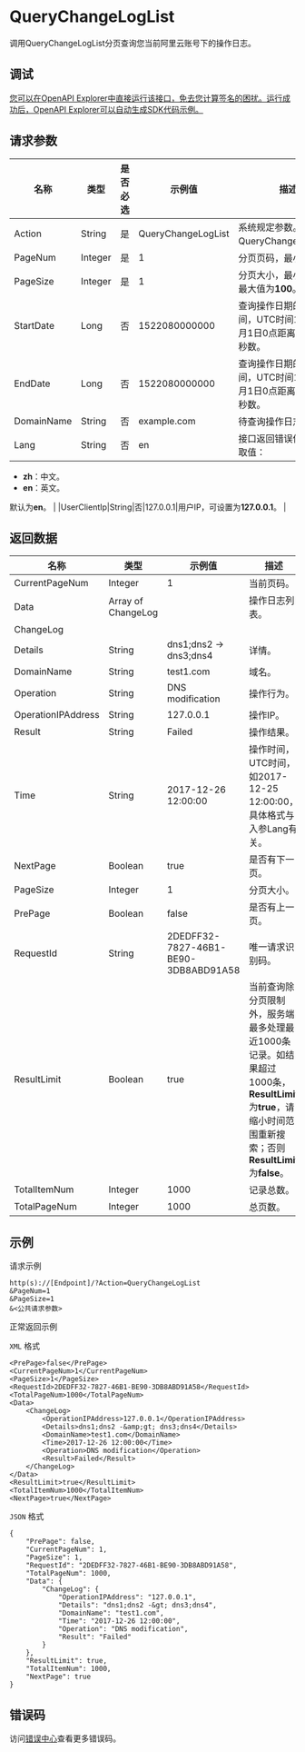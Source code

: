 # QueryChangeLogList

调用QueryChangeLogList分页查询您当前阿里云账号下的操作日志。

## 调试

[您可以在OpenAPI Explorer中直接运行该接口，免去您计算签名的困扰。运行成功后，OpenAPI Explorer可以自动生成SDK代码示例。](https://api.aliyun.com/#product=Domain&api=QueryChangeLogList&type=RPC&version=2018-01-29)

## 请求参数

|名称|类型|是否必选|示例值|描述|
|--|--|----|---|--|
|Action|String|是|QueryChangeLogList|系统规定参数。取值：QueryChangeLogList。 |
|PageNum|Integer|是|1|分页页码，最小值为**1**。 |
|PageSize|Integer|是|1|分页大小，最小值为**1**，最大值为**100**。 |
|StartDate|Long|否|1522080000000|查询操作日期的开始时间，UTC时间1970年1月1日0点距离现在的毫秒数。 |
|EndDate|Long|否|1522080000000|查询操作日期的结束时间，UTC时间1970年1月1日0点距离现在的毫秒数。 |
|DomainName|String|否|example.com|待查询操作日志的域名。 |
|Lang|String|否|en|接口返回错误信息语言。取值：

 -   **zh**：中文。
-   **en**：英文。

 默认为**en**。 |
|UserClientIp|String|否|127.0.0.1|用户IP，可设置为**127.0.0.1**。 |

## 返回数据

|名称|类型|示例值|描述|
|--|--|---|--|
|CurrentPageNum|Integer|1|当前页码。 |
|Data|Array of ChangeLog| |操作日志列表。 |
|ChangeLog| | | |
|Details|String|dns1;dns2 -\> dns3;dns4|详情。 |
|DomainName|String|test1.com|域名。 |
|Operation|String|DNS modification|操作行为。 |
|OperationIPAddress|String|127.0.0.1|操作IP。 |
|Result|String|Failed|操作结果。 |
|Time|String|2017-12-26 12:00:00|操作时间，UTC时间，如2017-12-25 12:00:00，具体格式与入参Lang有关。 |
|NextPage|Boolean|true|是否有下一页。 |
|PageSize|Integer|1|分页大小。 |
|PrePage|Boolean|false|是否有上一页。 |
|RequestId|String|2DEDFF32-7827-46B1-BE90-3DB8ABD91A58|唯一请求识别码。 |
|ResultLimit|Boolean|true|当前查询除分页限制外，服务端最多处理最近1000条记录。如结果超过1000条，**ResultLimit**为**true**，请缩小时间范围重新搜索；否则**ResultLimit**为**false**。 |
|TotalItemNum|Integer|1000|记录总数。 |
|TotalPageNum|Integer|1000|总页数。 |

## 示例

请求示例

```
http(s)://[Endpoint]/?Action=QueryChangeLogList
&PageNum=1
&PageSize=1
&<公共请求参数>
```

正常返回示例

`XML` 格式

```
<PrePage>false</PrePage>
<CurrentPageNum>1</CurrentPageNum>
<PageSize>1</PageSize>
<RequestId>2DEDFF32-7827-46B1-BE90-3DB8ABD91A58</RequestId>
<TotalPageNum>1000</TotalPageNum>
<Data>
    <ChangeLog>
        <OperationIPAddress>127.0.0.1</OperationIPAddress>
        <Details>dns1;dns2 -&amp;gt; dns3;dns4</Details>
        <DomainName>test1.com</DomainName>
        <Time>2017-12-26 12:00:00</Time>
        <Operation>DNS modification</Operation>
        <Result>Failed</Result>
    </ChangeLog>
</Data>
<ResultLimit>true</ResultLimit>
<TotalItemNum>1000</TotalItemNum>
<NextPage>true</NextPage>
```

`JSON` 格式

```
{
    "PrePage": false,
    "CurrentPageNum": 1,
    "PageSize": 1,
    "RequestId": "2DEDFF32-7827-46B1-BE90-3DB8ABD91A58",
    "TotalPageNum": 1000,
    "Data": {
        "ChangeLog": {
            "OperationIPAddress": "127.0.0.1",
            "Details": "dns1;dns2 -&gt; dns3;dns4",
            "DomainName": "test1.com",
            "Time": "2017-12-26 12:00:00",
            "Operation": "DNS modification",
            "Result": "Failed"
        }
    },
    "ResultLimit": true,
    "TotalItemNum": 1000,
    "NextPage": true
}
```

## 错误码

访问[错误中心](https://error-center.alibabacloud.com/status/product/Domain)查看更多错误码。

